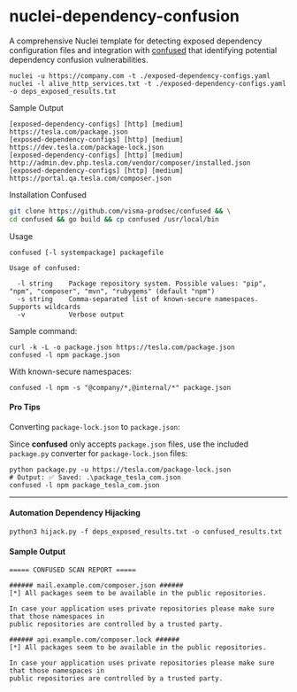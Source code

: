 # nuclei-dependency-confusion
A comprehensive Nuclei template for detecting exposed dependency configuration files and integration with [confused](https://github.com/visma-prodsec/confused) that identifying potential dependency confusion vulnerabilities.
```
nuclei -u https://company.com -t ./exposed-dependency-configs.yaml
nuclei -l alive_http_services.txt -t ./exposed-dependency-configs.yaml -o deps_exposed_results.txt
```
Sample Output
```
[exposed-dependency-configs] [http] [medium] https://tesla.com/package.json
[exposed-dependency-configs] [http] [medium] https://dev.tesla.com/package-lock.json
[exposed-dependency-configs] [http] [medium] http://admin.dev.php.tesla.com/vendor/composer/installed.json
[exposed-dependency-configs] [http] [medium] https://portal.qa.tesla.com/composer.json
```
Installation Confused
```bash
git clone https://github.com/visma-prodsec/confused && \
cd confused && go build && cp confused /usr/local/bin
```
Usage
```
confused [-l systempackage] packagefile

Usage of confused:

  -l string    Package repository system. Possible values: "pip", "npm", "composer", "mvn", "rubygems" (default "npm")
  -s string    Comma-separated list of known-secure namespaces. Supports wildcards
  -v           Verbose output
```
Sample command:
```
curl -k -L -o package.json https://tesla.com/package.json
confused -l npm package.json
```
With known-secure namespaces:
```
confused -l npm -s "@company/*,@internal/*" package.json
```
#### Pro Tips
Converting `package-lock.json` to `package.json`:

Since **confused** only accepts `package.json` files, use the included `package.py` converter for `package-lock.json` files:
```
python package.py -u https://tesla.com/package-lock.json
# Output: ✅ Saved: .\package_tesla_com.json
confused -l npm package_tesla_com.json
```
---
#### Automation Dependency Hijacking
```
python3 hijack.py -f deps_exposed_results.txt -o confused_results.txt
```
#### Sample Output
```
===== CONFUSED SCAN REPORT =====

###### mail.example.com/composer.json ######
[*] All packages seem to be available in the public repositories.

In case your application uses private repositories please make sure that those namespaces in
public repositories are controlled by a trusted party.

###### api.example.com/composer.lock ######
[*] All packages seem to be available in the public repositories.

In case your application uses private repositories please make sure that those namespaces in
public repositories are controlled by a trusted party.
```

